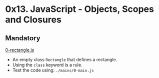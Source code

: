 # 0x13. JavaScript - Objects, Scopes and Closures

## Mandatory

[0-rectangle.js](./0-rectangle.js)

- An empty class `Rectangle` that defines a rectangle.
- Using the `class` keyword is a rule.
- Test the code using: `./mains/0-main.js`
